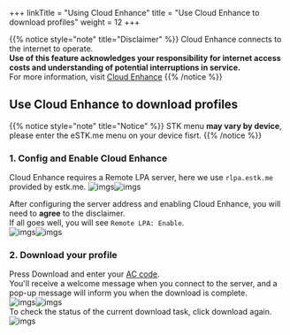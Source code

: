 +++
linkTitle = "Using Cloud Enhance"
title = "Use Cloud Enhance to download profiles"
weight = 12
+++

{{% notice style="note" title="Disclaimer" %}}
Cloud Enhance connects to the internet to operate.  
**Use of this feature acknowledges your responsibility for internet access costs and understanding of potential interruptions in service.**  
For more information, visit [Cloud Enhance](/stk/settings/cloud-enhance/#disclaimer)
{{% /notice %}}

## Use Cloud Enhance to download profiles

{{% notice style="note" title="Notice" %}}
STK menu **may vary by device**, please enter the eSTK.me menu on your device fisrt.
{{% /notice %}}

### 1. Config and Enable Cloud Enhance

Cloud Enhance requires a Remote LPA server, here we use `rlpa.estk.me` provided by estk.me.
![imgs](01.png?height=35vh&classes=inline)![imgs](02.png?height=35vh&classes=inline)

After configuring the server address and enabling Cloud Enhance, you will need to **agree** to the disclaimer.  
If all goes well, you will see `Remote LPA: Enable`.  
![imgs](03.png?height=35vh&classes=inline)![imgs](04.png?height=35vh&classes=inline)

### 2. Download your profile

Press Download and enter your [AC code](/manual/activation-code).  
You'll receive a welcome message when you connect to the server, and a pop-up message will inform you when the download is complete.  
![imgs](05.png?height=35vh&classes=inline)![imgs](06.png?height=35vh&classes=inline)  
To check the status of the current download task, click download again.  
![imgs](07.png?height=35vh&classes=inline)
